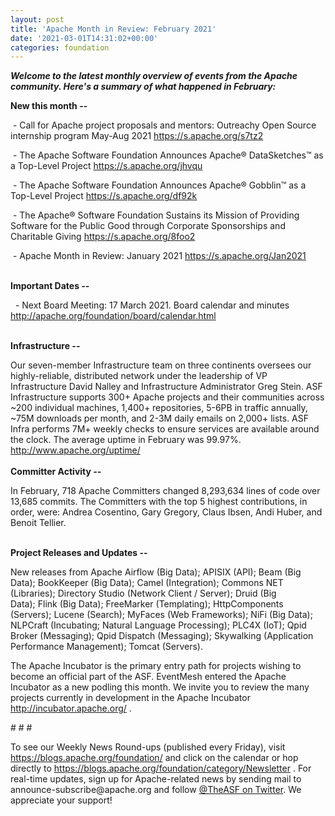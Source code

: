 ```yaml
---
layout: post
title: 'Apache Month in Review: February 2021'
date: '2021-03-01T14:31:02+00:00'
categories: foundation
---
```

<p></p><p></p><p><i><span style="font-weight: 700;">Welcome to the latest monthly overview of events from the Apache community. Here's a summary of what happened in February:</span></i></p><span style="font-weight: 700;">New this month --</span><br><p>&nbsp;- Call for Apache project proposals and mentors: Outreachy Open Source internship program May-Aug 2021&nbsp;<a href="https://s.apache.org/s7tz2">https://s.apache.org/s7tz2</a></p><p>&nbsp;- The Apache Software Foundation Announces Apache® DataSketches™ as a Top-Level Project&nbsp;<a href="https://s.apache.org/jhvqu" target="_blank">https://s.apache.org/jhvqu</a></p><p>&nbsp;- The Apache Software Foundation Announces Apache® Gobblin™ as a Top-Level Project&nbsp;<a href="https://s.apache.org/df92k" target="_blank">https://s.apache.org/df92k</a></p><p>&nbsp;- The 
Apache® Software Foundation Sustains its Mission of Providing Software 
for the Public Good through Corporate Sponsorships and Charitable Giving
 <a href="https://s.apache.org/8foo2" target="_blank">https://s.apache.org/8foo2</a></p><p>&nbsp;- Apache Month in Review: January 2021 <a href="https://s.apache.org/Jan2021" target="_blank">https://s.apache.org/Jan2021</a></p><p><br><span style="font-weight: 700;">Important Dates --</span></p><p><span style="font-weight: 700;"></span>&nbsp; - Next Board Meeting: 17 March 2021. Board calendar and minutes <a href="http://apache.org/foundation/board/calendar.html" target="_blank">http://apache.org/foundation/board/calendar.html</a></p><p><br><span style="font-weight: 700;">Infrastructure --</span></p><div>Our
 seven-member Infrastructure team on three continents oversees our 
highly-reliable, distributed network under the leadership of VP 
Infrastructure David Nalley and Infrastructure Administrator Greg Stein.
 ASF Infrastructure supports 300+ Apache projects and their communities 
across ~200 individual machines, 1,400+ repositories, 5-6PB in traffic 
annually, ~75M downloads per month, and 2-3M daily emails on 2,000+ 
lists. ASF Infra performs 7M+ weekly checks to ensure services are available around the clock. The average uptime in February was 99.97%. <a href="http://www.apache.org/uptime/" target="_blank">http://www.apache.org/uptime/</a><b><br></b></div><div><b><br></b></div><div><b>Committer Activity --</b></div><p>In February, 718 Apache Committers changed 8,293,634 lines of code over 13,685 commits. The Committers with the top 5 highest contributions, in order, were: Andrea Cosentino, Gary Gregory, Claus Ibsen, Andi Huber, and Benoit Tellier.<br><br></p><p><b>Project Releases and Updates --</b></p>New releases from Apache Airflow (Big Data); APISIX (API); Beam (Big Data); BookKeeper (Big Data); Camel (Integration); Commons NET (Libraries); Directory Studio (Network Client / Server); Druid (Big Data);&nbsp;Flink (Big Data);&nbsp;FreeMarker (Templating); HttpComponents (Servers); Lucene (Search);&nbsp;MyFaces (Web Frameworks); NiFi (Big Data); NLPCraft (Incubating; Natural Language Processing);&nbsp;PLC4X (IoT); Qpid Broker (Messaging); Qpid Dispatch (Messaging); Skywalking (Application Performance Management);&nbsp;Tomcat (Servers).<p></p><p></p><p></p><p></p><p>The
 Apache Incubator is the primary entry path for projects wishing to become an official part of the ASF. EventMesh entered the Apache Incubator as a new podling this month. We invite you to review the many projects currently in development in the Apache Incubator <a href="http://incubator.apache.org/" target="_blank" style="background-color: rgb(255, 255, 255);">http://incubator.apache.org/</a>&nbsp;.<br></p><p><span style="font-size: 11pt; font-family: Arial; color: rgb(0, 0, 0); background-color: transparent; font-style: normal; font-variant: normal; text-decoration: none; vertical-align: baseline; white-space: pre-wrap;"></span></p><p># # #</p><p>To see our Weekly News Round-ups (published every Friday), visit <a href="https://blogs.apache.org/foundation/" target="_blank">https://blogs.apache.org/foundation/</a> and click on the calendar or hop directly to <a href="https://blogs.apache.org/foundation/category/Newsletter" target="_blank">https://blogs.apache.org/foundation/category/Newsletter</a> .
 For real-time updates, sign up for Apache-related news by sending mail 
to announce-subscribe@apache.org and follow <a href="https://twitter.com/theasf" target="_blank">@TheASF on Twitter</a>. We appreciate your support!</p><p></p><p></p>
